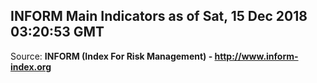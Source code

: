 ## INFORM Main Indicators as of Sat, 15 Dec 2018 03:20:53 GMT

Source: **INFORM (Index For Risk Management) - http://www.inform-index.org**